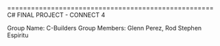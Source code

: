 ====================================================
C# FINAL PROJECT - CONNECT 4

Group Name: C-Builders
Group Members: Glenn Perez, Rod Stephen Espiritu

